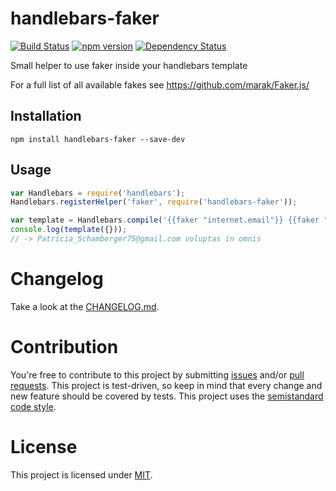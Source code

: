 # handlebars-faker
[![Build Status](https://travis-ci.org/jantimon/handlebars-faker.svg?branch=master)](https://travis-ci.org/jantimon/handlebars-faker) [![npm version](https://badge.fury.io/js/handlebars-faker.svg)](https://badge.fury.io/js/handlebars-faker) [![Dependency Status](https://david-dm.org/jantimon/handlebars-faker.svg)](https://david-dm.org/jantimon/handlebars-faker)

Small helper to use faker inside your handlebars template

For a full list of all available fakes see https://github.com/marak/Faker.js/

## Installation

```
npm install handlebars-faker --save-dev
```

## Usage

```js
var Handlebars = require('handlebars');
Handlebars.registerHelper('faker', require('handlebars-faker'));

var template = Handlebars.compile('{{faker "internet.email"}} {{faker "lorem.words" 3}}');
console.log(template({}));
// -> Patricia_Schamberger75@gmail.com voluptas in omnis
```

# Changelog

Take a look at the  [CHANGELOG.md](https://github.com/jantimon/handlebars-faker/tree/master/CHANGELOG.md).


# Contribution

You're free to contribute to this project by submitting [issues](https://github.com/jantimon/handlebars-faker/issues) and/or [pull requests](https://github.com/jantimon/handlebars-faker/pulls). This project is test-driven, so keep in mind that every change and new feature should be covered by tests.
This project uses the [semistandard code style](https://github.com/Flet/semistandard).

# License

This project is licensed under [MIT](https://github.com/jantimon/handlebars-faker/blob/master/LICENSE).
